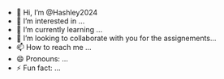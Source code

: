 - 👋 Hi, I’m @Hashley2024
- 👀 I’m interested in ...
- 🌱 I’m currently learning ...
- 💞️ I’m looking to collaborate with you for the assignements...
- 📫 How to reach me ...
- 😄 Pronouns: ...
- ⚡ Fun fact: ...

<!---
Hashley2024/Hashley2024 is a ✨ special ✨ repository because its `README.md` (this file) appears on your GitHub profile.
You can click the Preview link to take a look at your changes.
--->
